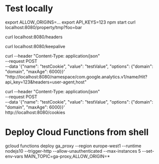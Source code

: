 # Test locally
export ALLOW_ORIGINS=...
export API_KEYS=123
npm start
curl localhost:8080/property/tmp?foo=bar

curl localhost:8080/headers

curl localhost:8080/keepalive

curl --header "Content-Type: application/json" \
  --request POST \
  --data '{"name": "testCookie", "value": "testValue", "options": {"domain": "domain", "maxAge": 6000}}' \
  "http://localhost:8080/namespace/com.google.analytics.v1/name/Hit?api_key=123&headers=user-agent,host"

curl --header "Content-Type: application/json" \
  --request POST \
  --data '{"name": "testCookie", "value": "testValue", "options": {"domain": "domain", "maxAge": 6000}}' \
  http://localhost:8080/cookies

  # Deploy Cloud Functions from shell
  gcloud functions deploy ga_proxy --region europe-west1 --runtime nodejs10 --trigger-http --allow-unauthenticated --max-instances 5 --set-env-vars MAIN_TOPIC=ga-proxy,ALLOW_ORIGIN=*